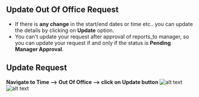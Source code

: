 Update Out Of Office Request
-----

 - If there is **any change** in the start/end dates or time etc.. you can update the details by clicking on **Update** option. 
 - You can't  update your request after approval of reports_to manager, so you can update your request if and only if the status is **Pending Manager Approval**.

Update Request
-----
**Navigate to Time --> Out Of Office --> click on Update button**
![alt text](../../../images/timesheets/outofoffice/update-ooo-request.png "Out Of Office")
![alt text](../../../images/timesheets/outofoffice/update-ooo-request2.png "Out Of Office")
